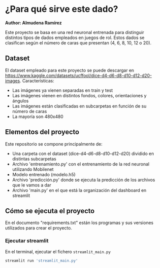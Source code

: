 # ¿Para qué sirve este dado?
<b>Author: Almudena Ramírez</b>

Este proyecto se basa en una red neuronal entrenada para distinguir distintos tipos de dados empleados en juegos de rol. Estos dados se clasifican según el número de caras que presentan (4, 6, 8, 10, 12 o 20). 
 

## Dataset
El dataset empleado para este proyecto se puede descargar en https://www.kaggle.com/datasets/ucffool/dice-d4-d6-d8-d10-d12-d20-images.
Características:
* Las imágenes ya vienen separadas en train y test
* Las imágenes vienen en distintos fondos, colores, orientaciones y ángulos
* Las imágenes están clasificadas en subcarpetas en función de su número de caras
* La mayoría son 480x480


## Elementos del proyecto
Este repositorio se compone principalmente de:
* Una carpeta con el dataset (dice-d4-d6-d8-d10-d12-d20) dividido en distintas subcarpetas
* Archivo 'entrenamiento.py' con el entrenamiento de la red neuronal utilizando Mobilenet
* Modelo entrenado (modelo.h5)
* Archivo 'predicción.py' donde se ejecuta la predicción de los archivos que le vamos a dar
* Archivo 'main.py' en el que está la organización del dashboard en streamlit

## Cómo se ejecuta el proyecto
En el documento "requirements.txt" están los programas y sus versiones utilizados para crear el proyecto.

### Ejecutar streamlit
En el terminal, ejecutar el fichero `streamlit_main.py`

```bash
streamlit run 'streamlit_main.py'
```
